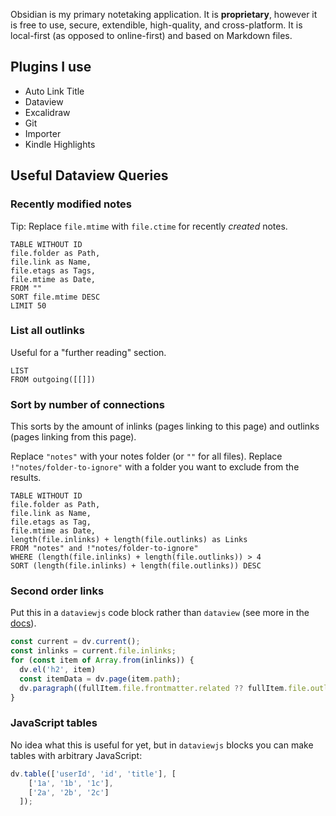 Obsidian is my primary notetaking application. It is **proprietary**, however it is free to use, secure, extendible, high-quality, and cross-platform. It is local-first (as opposed to online-first) and based on Markdown files.

## Plugins I use
- Auto Link Title
- Dataview
- Excalidraw
- Git
- Importer
- Kindle Highlights

## Useful Dataview Queries

### Recently modified notes

Tip: Replace `file.mtime` with `file.ctime` for recently *created* notes.
 
```
TABLE WITHOUT ID
file.folder as Path,
file.link as Name,
file.etags as Tags,
file.mtime as Date,
FROM ""
SORT file.mtime DESC
LIMIT 50
```

### List all outlinks

Useful for a "further reading" section.

```
LIST
FROM outgoing([[]])
```

### Sort by number of connections

This sorts by the amount of inlinks (pages linking to this page) and outlinks (pages linking from this page).

Replace `"notes"` with your notes folder (or `""` for all files).
Replace `!"notes/folder-to-ignore"` with a folder you want to exclude from the results.

```
TABLE WITHOUT ID
file.folder as Path,
file.link as Name,
file.etags as Tag,
file.mtime as Date,
length(file.inlinks) + length(file.outlinks) as Links
FROM "notes" and !"notes/folder-to-ignore"
WHERE (length(file.inlinks) + length(file.outlinks)) > 4
SORT (length(file.inlinks) + length(file.outlinks)) DESC
```

### Second order links

Put this in a `dataviewjs` code block rather than `dataview` (see more in the [docs](https://blacksmithgu.github.io/obsidian-dataview/queries/dql-js-inline/#dataview-js)).

```js
const current = dv.current();
const inlinks = current.file.inlinks;
for (const item of Array.from(inlinks)) {
  dv.el('h2', item)
  const itemData = dv.page(item.path);
  dv.paragraph((fullItem.file.frontmatter.related ?? fullItem.file.outlinks ?? []).join(', '))
}
```

### JavaScript tables

No idea what this is useful for yet, but in `dataviewjs` blocks you can make tables with arbitrary JavaScript:

```js
dv.table(['userId', 'id', 'title'], [
    ['1a', '1b', '1c'], 
    ['2a', '2b', '2c']
  ]);
```
